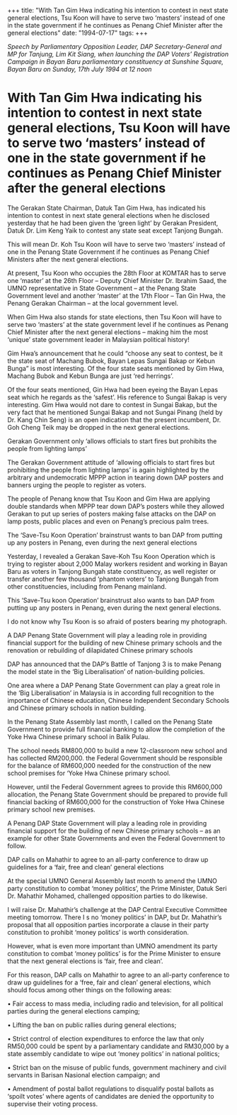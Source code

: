 +++ 
title: "With Tan Gim Hwa indicating his intention to contest in next state general elections, Tsu Koon will have to serve two ‘masters’ instead of one in the state government if he continues as Penang Chief Minister after the general elections"
date: "1994-07-17"
tags:
+++

_Speech by Parliamentary Opposition Leader, DAP Secretary-General and MP for Tanjung, Lim Kit Siang, when launching the DAP Voters’ Registration Campaign in Bayan Baru parliamentary constituency at Sunshine Square, Bayan Baru on Sunday, 17th July 1994 at 12 noon_

# With Tan Gim Hwa indicating his intention to contest in next state general elections, Tsu Koon will have to serve two ‘masters’ instead of one in the state government if he continues as Penang Chief Minister after the general elections

The Gerakan State Chairman, Datuk Tan Gim Hwa, has indicated his intention to contest in next state general elections when he disclosed yesterday that he had been given the ‘green light’ by Gerakan President, Datuk Dr. Lim Keng Yaik to contest any state seat except Tanjong Bungah.</u>

This will mean Dr. Koh Tsu Koon will have to serve two ‘masters’ instead of one in the Penang State Government if he continues as Penang Chief Ministers after the next general elections.

At present, Tsu Koon who occupies the 28th Floor at KOMTAR has to serve one ‘master’ at the 26th Floor – Deputy Chief Minister Dr. Ibrahim Saad, the UMNO representative in State Government – at the Penang State Government level and another ‘master’ at the 17th Floor – Tan Gin Hwa, the Penang Gerakan Chairman – at the local government level.

When Gim Hwa also stands for state elections, then Tsu Koon will have to serve two ‘masters’ at the state government level if he continues as Penang Chief Minister after the next general elections – making him the most ‘unique’ state government leader in Malaysian political history!

Gim Hwa’s announcement that he could “choose any seat to contest, be it the state seat of Machang Bubok, Bayan Lepas Sungai Bakap or Kebun Bunga” is most interesting. Of the four state seats mentioned by Gim Hwa, Machang Bubok and Kebun Bunga are just ‘red herrings’.

Of the four seats mentioned, Gin Hwa had been eyeing the Bayan Lepas seat which he regards as the ‘safest’. His reference to Sungai Bakap is very interesting. Gim Hwa would not dare to contest in Sungai Bakap, but the very fact that he mentioned Sungai Bakap and not Sungai Pinang (held by Dr. Kang Chin Seng) is an open indication that the present incumbent, Dr. Goh Cheng Teik may be dropped in the next general elections.

Gerakan Government only ‘allows officials to start fires but prohibits the people from lighting lamps’

The Gerakan Government attitude of ‘allowing officials to start fires but prohibiting the people from lighting lamps’ is again highlighted by the arbitrary and undemocratic MPPP action in tearing down DAP posters and banners urging the people to register as voters.

The people of Penang know that Tsu Koon and Gim Hwa are applying double standards when MPPP tear down DAP’s posters while they allowed Gerakan to put up series of posters making false attacks on the DAP on lamp posts, public places and even on Penang’s precious palm trees.

The ‘Save-Tsu Koon Operation’ brainstrust wants to ban DAP from putting up any posters in Penang, even during the next general elections

Yesterday, I revealed a Gerakan Save-Koh Tsu Koon Operation which is trying to register about 2,000 Malay workers resident and working in Bayan Baru as voters in Tanjong Bungah state constituency, as well register or transfer another few thousand ‘phantom voters’ to Tanjong Bungah from other constituencies, including from Penang mainland.

This ‘Save-Tsu koon Operation’ brainstrust also wants to ban DAP from putting up any posters in Penang, even during the next general elections.

I do not know why Tsu Koon is so afraid of posters bearing my photograph.

A DAP Penang State Government will play a leading role in providing financial support for the building of new Chinese primary schools and the renovation or rebuilding of dilapidated Chinese primary schools

DAP has announced that the DAP’s Battle of Tanjong 3 is to make Penang the model state in the ‘Big Liberalisation’ of nation-building policies.

One area where a DAP Penang State Government can play a great role in the ‘Big Liberalisation’ in Malaysia is in according full recognition to the importance of Chinese education, Chinese Independent Secondary Schools and Chinese primary schools in nation building.

In the Penang State Assembly last month, I called on the Penang State Government to provide full financial banking to allow the completion of the Yoke Hwa Chinese primary school in Balik Pulau.

The school needs RM800,000 to build a new 12-classroom new school and has collected RM200,000. the Federal Government should be responsible for the balance of RM600,000 needed for the construction of the new school premises for ‘Yoke Hwa Chinese primary school.

However, until the Federal Government agrees to provide this RM600,000 allocation, the Penang State Government should be prepared to provide full financial backing of RM600,000 for the construction of Yoke Hwa Chinese primary school new premises.

A Penang DAP State Government will play a leading role in providing financial support for the building of new Chinese primary schools – as an example for other State Governments and even the Federal Government to follow.

DAP calls on Mahathir to agree to an all-party conference to draw up guidelines for a ‘fair, free and clean’ general elections

At the special UMNO General Assembly last month to amend the UMNO party constitution to combat ‘money politics’, the Prime Minister, Datuk Seri Dr. Mahathir Mohamed, challenged opposition parties to do likewise.

I will raise Dr. Mahathir’s challenge at the DAP Central Executive Committee meeting tomorrow. There I s no ‘money politics’ in DAP, but Dr. Mahathir’s proposal that all opposition parties incorporate a clause in their party constitution to prohibit ‘money politics’ is worth consideration.

However, what is even more important than UMNO amendment its party constitution to combat ‘money politics’ is for the Prime Minister to ensure that the next general elections is ‘fair, free and clean’.

For this reason, DAP calls on Mahathir to agree to an all-party conference to draw up guidelines for a ‘free, fair and clean’ general elections, which should focus among other things on the following areas:

•	Fair access to mass media, including radio and television, for all political parties during the general elections camping;

•	Lifting the ban on public rallies during general elections;

•	Strict control of election expenditures to enforce the law that only RM50,000 could be spent by a parliamentary candidate and RM30,000 by a state assembly candidate to wipe out ‘money politics’ in national politics;

•	Strict ban on the misuse of public funds, government machinery and civil servants in Barisan Nasional election campaign; and

•	Amendment of postal ballot regulations to disqualify postal ballots as ‘spoilt votes’ where agents of candidates are denied the opportunity to supervise their voting process.
 
